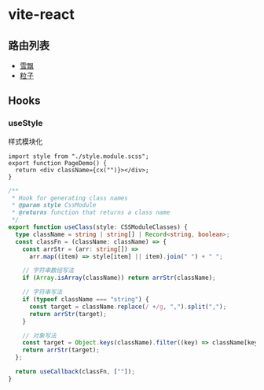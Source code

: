 # vite-react

## 路由列表

- [雪飘](https://yanglee2421.github.io/vite-react/#/snow)
- [粒子](https://yanglee2421.github.io/vite-react/#/particle)

## Hooks

### useStyle

样式模块化

```tsx
import style from "./style.module.scss";
export function PageDemo() {
  return <div className={cx("")}></div>;
}
```

```ts
/**
 * Hook for generating class names
 * @param style CssModule
 * @returns function that returns a class name
 */
export function useClass(style: CSSModuleClasses) {
  type className = string | string[] | Record<string, boolean>;
  const classFn = (className: className) => {
    const arrStr = (arr: string[]) =>
      arr.map((item) => style[item] || item).join(" ") + " ";

    // 字符串数组写法
    if (Array.isArray(className)) return arrStr(className);

    // 字符串写法
    if (typeof className === "string") {
      const target = className.replace(/ +/g, ",").split(",");
      return arrStr(target);
    }

    // 对象写法
    const target = Object.keys(className).filter((key) => className[key]);
    return arrStr(target);
  };

  return useCallback(classFn, [""]);
}
```
